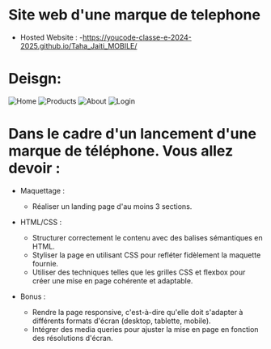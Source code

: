# Site web d'une marque de telephone

+ Hosted Website :
  -https://youcode-classe-e-2024-2025.github.io/Taha_Jaiti_MOBILE/

# Deisgn:
![Home](https://i.imgur.com/FwZNHA1.png)
![Products](https://i.imgur.com/zRoJEmX.png)
![About](https://i.imgur.com/uawffQO.png)
![Login](https://i.imgur.com/hOfgZsO.png)

# Dans le cadre d'un lancement d'une marque de téléphone. Vous allez devoir :
+ Maquettage :
  - Réaliser un landing page d'au moins 3 sections.
​
+ HTML/CSS :
  - Structurer correctement le contenu avec des balises sémantiques en HTML.
  - Styliser la page en utilisant CSS pour refléter fidèlement la maquette fournie.
  - Utiliser des techniques telles que les grilles CSS et flexbox pour créer une mise en page cohérente et adaptable.

+ Bonus :
  - Rendre la page responsive, c'est-à-dire qu'elle doit s'adapter à différents formats d'écran (desktop, tablette, mobile).
  - Intégrer des media queries pour ajuster la mise en page en fonction des résolutions d'écran.
